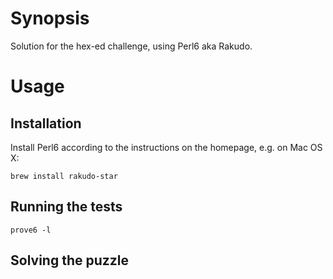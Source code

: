 # Synopsis
Solution for the hex-ed challenge, using Perl6 aka Rakudo.

# Usage

## Installation
Install Perl6 according to the instructions on the homepage, e.g. on Mac OS X:
```
brew install rakudo-star
```

## Running the tests
```
prove6 -l
```

## Solving the puzzle


